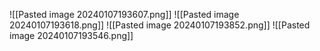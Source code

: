 
![[Pasted image 20240107193607.png]]
![[Pasted image 20240107193618.png]]
![[Pasted image 20240107193852.png]]
![[Pasted image 20240107193546.png]]